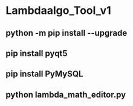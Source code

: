 # Lambdaalgo_Tool_v1

## python -m pip install --upgrade

## pip install pyqt5

## pip install PyMySQL

## python lambda_math_editor.py
